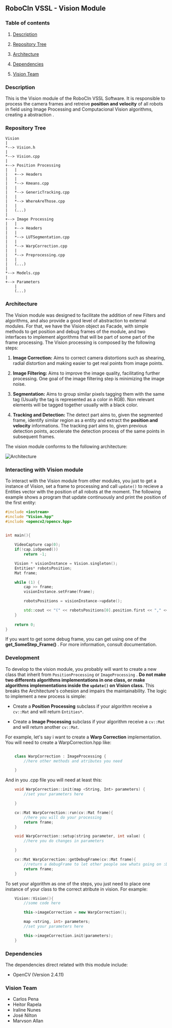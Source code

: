 ## RoboCIn VSSL - Vision Module

### Table of contents

1. [Description](#description)

2. [Repository Tree](#repository-tree)

3. [Architecture](#architecture)

4. [Dependencies](#dependencies)

5. [Vision Team](#vision-team)

### Description

This is the Vision module of the RoboCIn VSSL Software. It is responsible to process the camera frames and retreive **position and velocity** of all robots in field using Image Processing and Computacional Vision algorithms, creating a abstraction . 


### Repository Tree

~~~
Vision
|
*--> Vision.h
|
*--> Vision.cpp
|
+--> Position Processing
|   |
|   +--> Headers
|   |
|   *--> Kmeans.cpp
|   |
|   *--> GenericTracking.cpp
|   |
|   *--> WhereAreThose.cpp
|	|
|	(...)
|       
+--> Image Processing
|   |
|   +--> Headers
|   |
|   *--> LUTSegmentation.cpp
|   |
|   *--> WarpCorrection.cpp
|   |
|   *--> Preprocessing.cpp
|	|
|	(...)
|       
*--> Models.cpp
|
+--> Parameters
	|
	(...)

~~~

### Architecture

The Vision module was designed to facilitate the addition of new Filters and algorithms, and also provide a good level of abstraction to external modules. For that, we have the Vision object as Facade, with simple methods to get position and debug frames of the module, and two interfaces to implement algorithms that will be part of some part of the frame processing. The Vision processing is composed by the following steps:

1. **Image Correction:** Aims to correct camera distortions such as shearing, radial distortion and making easier to get real points from image points.

2. **Image Filtering:** Aims to improve the image quality, facilitating further processing. One goal of the image filtering step is minimizing the image noise.

3. **Segmentation:** Aims to group similar pixels tagging them with the same tag (Usually the tag is represented as a color in RGB). Non relevant elements will be tagged together usually with a black color. 

4. **Tracking and Detection:** The detect part aims to, given the segmented frame, identify similar region as a entity and extract the **position and velocity** informations. The tracking part aims to, given previous detection points, accelerate the detection process of the same points in subsequent frames.

The vision module conforms to the following architecture:

![Architecture](http://i64.tinypic.com/fu460o.png)

### Interacting with Vision module

To interact with the Vision module from other modules, you just to get a instance of Vision, set a frame to processing and call ``update()`` to recieve 
a Entities vector with the position of all robots at the moment. The following example shows a program that update continuously and print the position of the first entity: 

```c++
#include <iostream>
#include "Vision.hpp"
#include <opencv2/opencv.hpp>


int main(){
	
	VideoCapture cap(0);
	if(!cap.isOpened())  
        return -1;

	Vision * visionInstance = Vision.singleton();
	Entities* robotsPosition;
	Mat frame;

	while (1) {
		cap >> frame;
		visionInstance.setFrame(frame);

		robotsPositions = visionInstance->update();

		std::cout << "(" << robotsPositions[0].position.first << "," << robotsPositions[0].position.second << ")" << std::endl;
	}
	
	return 0;
}
```

If you want to get some debug frame, you can get using one of the **get_SomeStep_Frame()** . For more information, consult documentation.

### Development

To develop to the vision module, you probably will want to create a new class that inherit from ``PositionProcessing`` or ``ImageProcessing`` . **Do not make two differents algorithms implementations in one class, or make algorithms implementations inside the ``update()`` on Vision class.** This breaks the Architecture's cohesion and impairs the maintainability. The logic to implement a new process is simple:

* Create a **Position Processing** subclass if your algorithm receive a ``cv::Mat`` and will return `Entities*`. 

* Create a **Image Processing** subclass if your algorithm receive a ``cv::Mat`` and will return another ``cv::Mat``.

For example, let's say i want to create a **Warp Correction** implementation. You will need to create a WarpCorrection.hpp like:

```c++

	class WarpCorrection : ImageProcessing {
		//here other methods and atributes you need

	}

```

And in you .cpp file you will need at least this:

```c++
	void WarpCorrection::init(map <String, Int> parameters) {
		//set your parameters here

	}

	cv::Mat WarpCorrection::run(cv::Mat frame){
		//here you will do your processing
		return frame;
	}

	void WarpCorrection::setup(string parameter, int value) {
		//here you do changes in parameters

	}

	cv::Mat WarpCorrection::getDebugFrame(cv::Mat frame){
		//return a debugFrame to let other people see whats going on :D
		return frame;
	}

```

To set your algorithm as one of the steps, you just need to place one instance of your class to the correct atribute in vision. For example:

```c++
	Vision::Vision(){
		//some code here

		this->imageCorrection = new WarpCorrection();

		map <string, int> parameters;
		//set your parameters here

		this->imageCorrection.init(parameters);
	}
```

### Dependencies

The dependencies direct related with this module include:

* OpenCV (Version 2.4.11)

### Vision Team

* Carlos Pena
* Heitor Rapela
* Iraline Nunes
* José Nilton
* Marvson Allan

